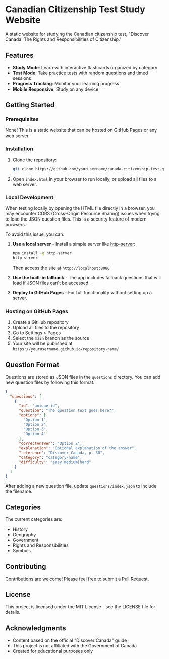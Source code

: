 # Canadian Citizenship Test Study Website

A static website for studying the Canadian citizenship test, "Discover Canada: The Rights and Responsibilities of Citizenship."

## Features

- **Study Mode**: Learn with interactive flashcards organized by category
- **Test Mode**: Take practice tests with random questions and timed sessions
- **Progress Tracking**: Monitor your learning progress
- **Mobile Responsive**: Study on any device

## Getting Started

### Prerequisites

None! This is a static website that can be hosted on GitHub Pages or any web server.

### Installation

1. Clone the repository:
   ```bash
   git clone https://github.com/yourusername/canada-citizenship-test.git
   ```

2. Open `index.html` in your browser to run locally, or upload all files to a web server.

### Local Development

When testing locally by opening the HTML file directly in a browser, you may encounter CORS (Cross-Origin Resource Sharing) issues when trying to load the JSON question files. This is a security feature of modern browsers.

To avoid this issue, you can:

1. **Use a local server** - Install a simple server like [http-server](https://www.npmjs.com/package/http-server):
   ```bash
   npm install -g http-server
   http-server
   ```
   Then access the site at `http://localhost:8080`

2. **Use the built-in fallback** - The app includes fallback questions that will load if JSON files can't be accessed.

3. **Deploy to GitHub Pages** - For full functionality without setting up a server.

### Hosting on GitHub Pages

1. Create a GitHub repository
2. Upload all files to the repository
3. Go to Settings > Pages
4. Select the `main` branch as the source
5. Your site will be published at `https://yourusername.github.io/repository-name/`

## Question Format

Questions are stored as JSON files in the `questions` directory. You can add new question files by following this format:

```json
{
  "questions": [
    {
      "id": "unique-id",
      "question": "The question text goes here?",
      "options": [
        "Option 1",
        "Option 2",
        "Option 3",
        "Option 4"
      ],
      "correctAnswer": "Option 2",
      "explanation": "Optional explanation of the answer",
      "reference": "Discover Canada, p. 30",
      "category": "category-name",
      "difficulty": "easy|medium|hard"
    }
  ]
}
```

After adding a new question file, update `questions/index.json` to include the filename.

## Categories

The current categories are:
- History
- Geography
- Government
- Rights and Responsibilities
- Symbols

## Contributing

Contributions are welcome! Please feel free to submit a Pull Request.

## License

This project is licensed under the MIT License - see the LICENSE file for details.

## Acknowledgments

- Content based on the official "Discover Canada" guide
- This project is not affiliated with the Government of Canada
- Created for educational purposes only

